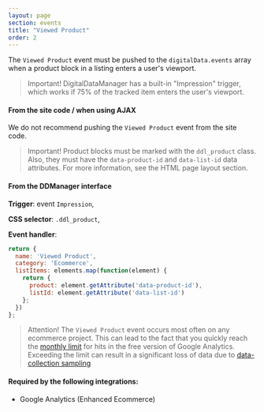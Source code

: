 ```yaml
---
layout: page
section: events
title: "Viewed Product"
order: 2
---
```

The `Viewed Product` event must be pushed to the `digitalData.events` array when a product block in a listing enters a user's viewport.
>Important! DigitalDataManager has a built-in "Impression" trigger, which works if 75% of the tracked item enters the user's viewport.

#### From the site code / when using AJAX
We do not recommend pushing the `Viewed Product` event from the site code.

>Important! Product blocks must be marked with the `ddl_product` class. Also, they must have the `data-product-id` and `data-list-id` data attributes. For more information, see the HTML page layout section.

#### From the DDManager interface
**Trigger**: event `Impression`,

**CSS selector**: `.ddl_product`,

**Event handler**:

```javascript
return {
  name: 'Viewed Product',
  category: 'Ecommerce',
  listItems: elements.map(function(element) {
    return {
      product: element.getAttribute('data-product-id'),
      listId: element.getAttribute('data-list-id')
    };
  })
};
```
>Attention! The `Viewed Product` event occurs most often on any ecommerce project. This can lead to the fact that you quickly reach the [monthly limit](https://developers.google.com/analytics/devguides/collection/ios/v3/limits-quotas?hl=en) for hits in the free version of Google Analytics. Exceeding the limit can result in a significant loss of data due to [data-collection sampling](https://support.google.com/analytics/answer/7367018?hl=en&ref_topic=2601030)

#### Required by the following integrations:
* Google Analytics (Enhanced Ecommerce)

